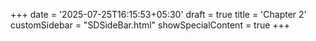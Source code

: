+++
date = '2025-07-25T16:15:53+05:30'
draft = true
title = 'Chapter 2'
customSidebar = "SDSideBar.html"
showSpecialContent = true
+++
